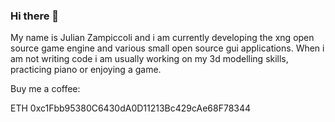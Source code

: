 ### Hi there 👋
My name is Julian Zampiccoli and i am currently developing the xng open source game engine and various small open source gui applications. When i am not writing code i am usually working on my 3d modelling skills, practicing piano or enjoying a game.

Buy me a coffee:

ETH 0xc1Fbb95380C6430dA0D11213Bc429cAe68F78344
